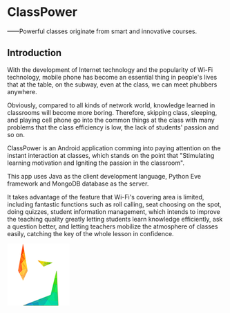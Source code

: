 # ClassPower
——Powerful classes originate from smart and innovative courses.

## Introduction
With the development of Internet technology and the popularity of Wi-Fi technology, mobile phone has become an essential thing in people's lives that at the table, on the subway, even at the class, we can meet phubbers anywhere.

Obviously, compared to all kinds of network world, knowledge learned in classrooms will become more boring. Therefore, skipping class, sleeping, and playing cell phone go into the common things at the class with many problems that the class efficiency is low, the lack of students' passion and so on.

ClassPower is an Android application comming into paying attention on the instant interaction at classes, which stands on the point that "Stimulating learning motivation and Igniting the passion in the classroom".

This app uses Java as the client development language, Python Eve framework and MongoDB database as the server.

It takes advantage of the feature that Wi-Fi's covering area is limited, including fantastic functions such as roll calling, seat choosing on the spot, doing quizzes, student information management, which intends to improve the teaching quality greatly letting students learn knowledge efficiently, ask a question better, and letting teachers mobilize the atmosphere of classes easily, catching the key of the whole lesson in confidence.

![Logo](https://github.com/ysy950803/ClassPower/blob/master/src/main/res/mipmap-xxhdpi/ic_launcher.png)
